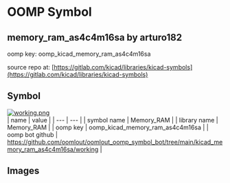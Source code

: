 # OOMP Symbol  
## memory_ram_as4c4m16sa  by arturo182  
  
oomp key: oomp_kicad_memory_ram_as4c4m16sa  
  
source repo at: [https://gitlab.com/kicad/libraries/kicad-symbols](https://gitlab.com/kicad/libraries/kicad-symbols)  
## Symbol  
  
[![working.png](working_600.png)](working.png)  
| name | value | 
| --- | --- | 
| symbol name | Memory_RAM | 
| library name | Memory_RAM | 
| oomp key | oomp_kicad_memory_ram_as4c4m16sa | 
| oomp bot github | https://github.com/oomlout/oomlout_oomp_symbol_bot/tree/main/kicad_memory_ram_as4c4m16sa/working | 
## Images  
